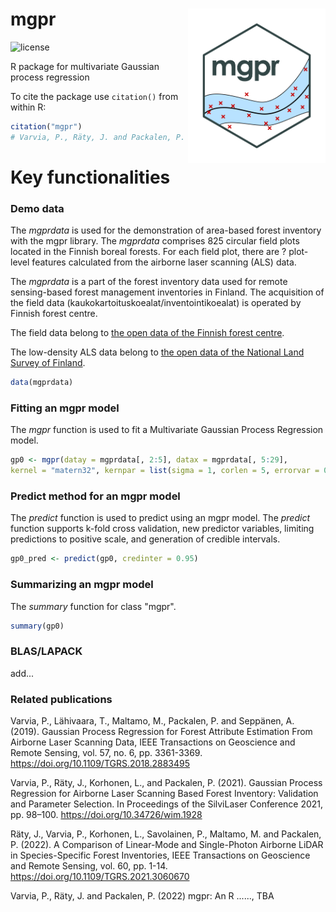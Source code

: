 mgpr <img src="figs/mgprlogo_nobg.png" width="220" align="right"/>
=================================================
![license](https://img.shields.io/badge/Licence-GPL--3-blue.svg) 

R package for multivariate Gaussian process regression 

To cite the package use `citation()` from within R:

```r
citation("mgpr")
# Varvia, P., Räty, J. and Packalen, P. (2022). mgpr....
```   

# Key functionalities

### Demo data

The *mgprdata* is used for the demonstration of area-based forest inventory with the mgpr library.
The *mgprdata* comprises 825 circular field plots located in the Finnish boreal forests. 
For each field plot, there are ? plot-level features calculated from the airborne laser scanning (ALS) data.

The *mgprdata* is a part of the forest inventory data used for remote sensing-based forest management inventories in Finland. 
The acquisition of the field data (kaukokartoituskoealat/inventointikoealat) is operated by Finnish forest centre.

The field data belong to [the open data of the Finnish forest centre](https://www.metsakeskus.fi/fi/avoin-metsa-ja-luontotieto/metsatietoaineistot/metsavaratiedot).

The low-density ALS data belong to [the open data of the National Land Survey of Finland](https://www.maanmittauslaitos.fi/en/maps-and-spatial-data/expert-users/product-descriptions/laser-scanning-data-05-p). 

```r
data(mgprdata)
```  

### Fitting an mgpr model

The *mgpr* function is used to fit a Multivariate Gaussian Process Regression model.

```r
gp0 <- mgpr(datay = mgprdata[, 2:5], datax = mgprdata[, 5:29],
kernel = "matern32", kernpar = list(sigma = 1, corlen = 5, errorvar = 0.1))
```   

### Predict method for an mgpr model
The *predict* function is used to predict using an mgpr model. 
The *predict* function supports k-fold cross validation, new predictor variables, limiting predictions to positive scale, and generation of credible intervals.
```r
gp0_pred <- predict(gp0, credinter = 0.95)
```   

### Summarizing an mgpr model

The *summary* function for class "mgpr".

```r
summary(gp0)
```  

### BLAS/LAPACK
add...

### Related publications

Varvia, P., Lähivaara, T., Maltamo, M., Packalen, P. and Seppänen, A. (2019). Gaussian Process Regression for Forest Attribute 
Estimation From Airborne Laser Scanning Data, IEEE Transactions on Geoscience and Remote Sensing, vol. 57, no. 6, pp. 3361-3369. https://doi.org/10.1109/TGRS.2018.2883495

Varvia, P., Räty, J., Korhonen, L., and Packalen, P. (2021). Gaussian Process Regression for Airborne Laser Scanning Based Forest Inventory: 
Validation and Parameter Selection. In Proceedings of the SilviLaser Conference 2021, pp. 98–100. https://doi.org/10.34726/wim.1928

Räty, J., Varvia, P., Korhonen, L., Savolainen, P., Maltamo, M. and Packalen, P. (2022). A Comparison of Linear-Mode and Single-Photon Airborne LiDAR in Species-Specific Forest Inventories, 
IEEE Transactions on Geoscience and Remote Sensing, vol. 60, pp. 1-14.  https://doi.org/10.1109/TGRS.2021.3060670

Varvia, P., Räty, J. and Packalen, P. (2022) mgpr: An R ......, TBA 



